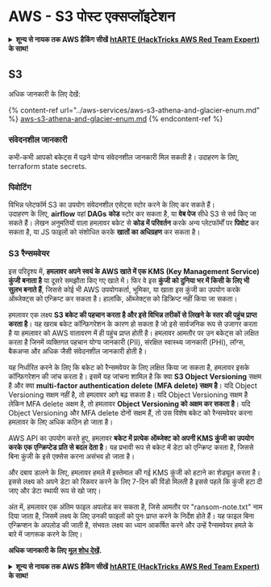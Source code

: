 # AWS - S3 पोस्ट एक्सप्लॉइटेशन

<details>

<summary><strong>शून्य से नायक तक AWS हैकिंग सीखें</strong> <a href="https://training.hacktricks.xyz/courses/arte"><strong>htARTE (HackTricks AWS Red Team Expert)</strong></a><strong> के साथ!</strong></summary>

HackTricks का समर्थन करने के अन्य तरीके:

* यदि आप चाहते हैं कि आपकी **कंपनी का विज्ञापन HackTricks में दिखाई दे** या **HackTricks को PDF में डाउनलोड करें**, तो [**सब्सक्रिप्शन प्लान्स**](https://github.com/sponsors/carlospolop) देखें!
* [**आधिकारिक PEASS & HackTricks स्वैग**](https://peass.creator-spring.com) प्राप्त करें
* [**The PEASS Family**](https://opensea.io/collection/the-peass-family) की खोज करें, हमारा विशेष [**NFTs**](https://opensea.io/collection/the-peass-family) संग्रह
* 💬 [**Discord group**](https://discord.gg/hRep4RUj7f) में **शामिल हों** या [**telegram group**](https://t.me/peass) में या **Twitter** 🐦 पर मुझे **फॉलो** करें [**@carlospolopm**](https://twitter.com/carlospolopm)**.**
* **अपनी हैकिंग ट्रिक्स साझा करें, HackTricks** के [**github repos**](https://github.com/carlospolop/hacktricks) और [**HackTricks Cloud**](https://github.com/carlospolop/hacktricks-cloud) में PRs सबमिट करके.

</details>

## S3

अधिक जानकारी के लिए देखें:

{% content-ref url="../aws-services/aws-s3-athena-and-glacier-enum.md" %}
[aws-s3-athena-and-glacier-enum.md](../aws-services/aws-s3-athena-and-glacier-enum.md)
{% endcontent-ref %}

### संवेदनशील जानकारी

कभी-कभी आपको बकेट्स में पढ़ने योग्य संवेदनशील जानकारी मिल सकती है। उदाहरण के लिए, terraform state secrets.

### पिवोटिंग

विभिन्न प्लेटफॉर्म S3 का उपयोग संवेदनशील एसेट्स स्टोर करने के लिए कर सकते हैं।\
उदाहरण के लिए, **airflow** वहां **DAGs** **कोड** स्टोर कर सकता है, या **वेब पेज** सीधे S3 से सर्व किए जा सकते हैं। लेखन अनुमतियों वाला हमलावर बकेट से **कोड में परिवर्तन** करके अन्य प्लेटफॉर्मों पर **पिवोट** कर सकता है, या JS फाइलों को संशोधित करके **खातों का अधिग्रहण** कर सकता है।

### S3 रैन्समवेयर

इस परिदृश्य में, **हमलावर अपने स्वयं के AWS खाते में एक KMS (Key Management Service) कुंजी बनाता है** या दूसरे समझौता किए गए खाते में। फिर वे इस **कुंजी को दुनिया भर में किसी के लिए भी सुलभ बनाते हैं**, जिससे कोई भी AWS उपयोगकर्ता, भूमिका, या खाता इस कुंजी का उपयोग करके ऑब्जेक्ट्स को एन्क्रिप्ट कर सकता है। हालांकि, ऑब्जेक्ट्स को डिक्रिप्ट नहीं किया जा सकता।

हमलावर एक लक्ष्य **S3 बकेट की पहचान करता है और इसे विभिन्न तरीकों से लिखने के स्तर की पहुंच प्राप्त करता है**। यह खराब बकेट कॉन्फ़िगरेशन के कारण हो सकता है जो इसे सार्वजनिक रूप से उजागर करता है या हमलावर को AWS वातावरण में ही पहुंच प्राप्त होती है। हमलावर आमतौर पर उन बकेट्स को लक्षित करता है जिनमें व्यक्तिगत पहचान योग्य जानकारी (PII), संरक्षित स्वास्थ्य जानकारी (PHI), लॉग्स, बैकअप्स और अधिक जैसी संवेदनशील जानकारी होती है।

यह निर्धारित करने के लिए कि बकेट को रैन्समवेयर के लिए लक्षित किया जा सकता है, हमलावर इसके कॉन्फ़िगरेशन की जांच करता है। इसमें यह जांचना शामिल है कि क्या **S3 Object Versioning** सक्षम है और क्या **multi-factor authentication delete (MFA delete) सक्षम है**। यदि Object Versioning सक्षम नहीं है, तो हमलावर आगे बढ़ सकता है। यदि Object Versioning सक्षम है लेकिन MFA delete अक्षम है, तो हमलावर **Object Versioning को अक्षम कर सकता है**। यदि Object Versioning और MFA delete दोनों सक्षम हैं, तो उस विशेष बकेट को रैन्समवेयर करना हमलावर के लिए अधिक कठिन हो जाता है।

AWS API का उपयोग करते हुए, हमलावर **बकेट में प्रत्येक ऑब्जेक्ट को अपनी KMS कुंजी का उपयोग करके एक एन्क्रिप्टेड प्रति से बदल देता है**। यह प्रभावी रूप से बकेट में डेटा को एन्क्रिप्ट करता है, जिससे बिना कुंजी के इसे एक्सेस करना असंभव हो जाता है।

और दबाव डालने के लिए, हमलावर हमले में इस्तेमाल की गई KMS कुंजी को हटाने का शेड्यूल करता है। इससे लक्ष्य को अपने डेटा को रिकवर करने के लिए 7-दिन की विंडो मिलती है इससे पहले कि कुंजी हटा दी जाए और डेटा स्थायी रूप से खो जाए।

अंत में, हमलावर एक अंतिम फाइल अपलोड कर सकता है, जिसे आमतौर पर "ransom-note.txt" नाम दिया जाता है, जिसमें लक्ष्य के लिए उनकी फाइलों को पुनः प्राप्त करने के निर्देश होते हैं। यह फाइल बिना एन्क्रिप्शन के अपलोड की जाती है, संभवतः लक्ष्य का ध्यान आकर्षित करने और उन्हें रैन्समवेयर हमले के बारे में जागरूक करने के लिए।

**अधिक जानकारी के लिए** [**मूल शोध देखें**](https://rhinosecuritylabs.com/aws/s3-ransomware-part-1-attack-vector/)**.**

<details>

<summary><strong>शून्य से नायक तक AWS हैकिंग सीखें</strong> <a href="https://training.hacktricks.xyz/courses/arte"><strong>htARTE (HackTricks AWS Red Team Expert)</strong></a><strong> के साथ!</strong></summary>

HackTricks का समर्थन करने के अन्य तरीके:

* यदि आप चाहते हैं कि आपकी **कंपनी का विज्ञापन HackTricks में दिखाई दे** या **HackTricks को PDF में डाउनलोड करें**, तो [**सब्सक्रिप्शन प्लान्स**](https://github.com/sponsors/carlospolop) देखें!
* [**आधिकारिक PEASS & HackTricks स्वैग**](https://peass.creator-spring.com) प्राप्त करें
* [**The PEASS Family**](https://opensea.io/collection/the-peass-family) की खोज करें, हमारा विशेष [**NFTs**](https://opensea.io/collection/the-peass-family) संग्रह
* 💬 [**Discord group**](https://discord.gg/hRep4RUj7f) में **शामिल हों** या [**telegram group**](https://t.me/peass) में या **Twitter** 🐦 पर मुझे **फॉलो** करें [**@carlospolopm**](https://twitter.com/carlospolopm)**.**
* **अपनी हैकिंग ट्रिक्स साझा करें, HackTricks** के [**github repos**](https://github.com/carlospolop/hacktricks) और [**HackTricks Cloud**](https://github.com/carlospolop/hacktricks-cloud) में PRs सबमिट करके.

</details>
